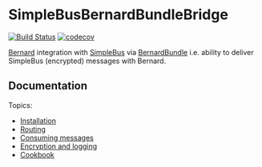 # SimpleBusBernardBundleBridge

[![Build Status](https://travis-ci.org/SimpleBus/SimpleBusBernardBundleBridge.svg?branch=master)](https://travis-ci.org/SimpleBus/SimpleBusBernardBundleBridge) [![codecov](https://codecov.io/gh/SimpleBus/SimpleBusBernardBundleBridge/branch/master/graph/badge.svg)](https://codecov.io/gh/SimpleBus/SimpleBusBernardBundleBridge)


[Bernard](https://github.com/bernardphp/bernard) integration with [SimpleBus](http://simplebus.github.io/MessageBus) via [BernardBundle](https://github.com/bernardphp/BernardBundle) i.e. ability to deliver SimpleBus (encrypted) messages with Bernard.

## Documentation

Topics: 

- [Installation](https://github.com/SimpleBus/SimpleBusBernardBundleBridge/blob/master/doc/installation.md)
- [Routing](https://github.com/SimpleBus/SimpleBusBernardBundleBridge/blob/master/doc/routing.md)
- [Consuming messages](https://github.com/SimpleBus/SimpleBusBernardBundleBridge/blob/master/doc/consuming.md)
- [Encryption and logging](https://github.com/SimpleBus/SimpleBusBernardBundleBridge/blob/master/doc/features.md)
- [Cookbook](https://github.com/SimpleBus/SimpleBusBernardBundleBridge/blob/master/doc/cookbook.md)
